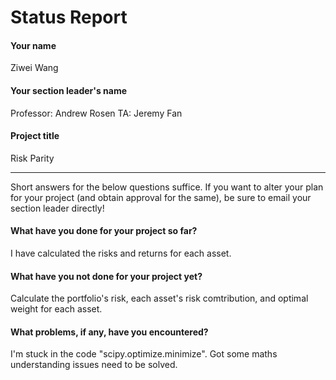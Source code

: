 # Status Report

#### Your name

Ziwei Wang

#### Your section leader's name

Professor: Andrew Rosen
TA: Jeremy Fan

#### Project title

Risk Parity 

***

Short answers for the below questions suffice. If you want to alter your plan for your project (and obtain approval for the same), be sure to email your section leader directly!

#### What have you done for your project so far?

I have calculated the risks and returns for each asset. 

#### What have you not done for your project yet?

Calculate the portfolio's risk, each asset's risk comtribution, and optimal weight for each asset.

#### What problems, if any, have you encountered?

I'm stuck in the code "scipy.optimize.minimize". Got some maths understanding issues need to be solved. 
